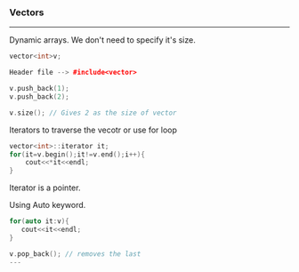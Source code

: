 ### Vectors 

---

Dynamic arrays.
We don't need to specify it's size.

```cpp
vector<int>v;

Header file --> #include<vector>

v.push_back(1);
v.push_back(2);

v.size(); // Gives 2 as the size of vector
```

Iterators to traverse the vecotr or use for loop

```cpp
vector<int>::iterator it;
for(it=v.begin();it!=v.end();i++){
    cout<<*it<<endl;
}
```

Iterator is a pointer.

Using Auto keyword. 

```cpp
for(auto it:v){
   cout<<it<<endl;
}
```
```cpp
v.pop_back(); // removes the last 
---

